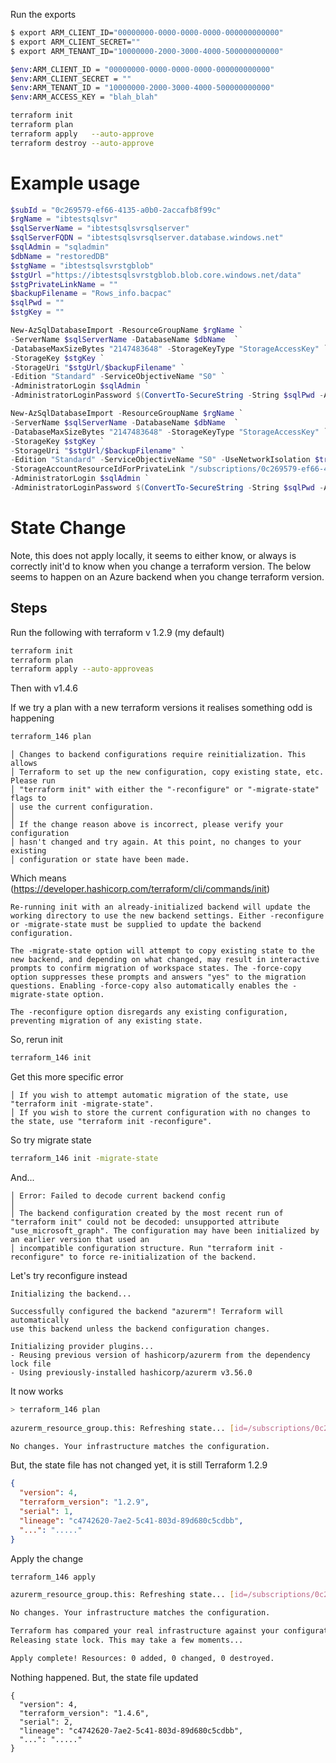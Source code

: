 Run the exports

```bash
$ export ARM_CLIENT_ID="00000000-0000-0000-0000-000000000000"
$ export ARM_CLIENT_SECRET=""
$ export ARM_TENANT_ID="10000000-2000-3000-4000-500000000000"

$env:ARM_CLIENT_ID = "00000000-0000-0000-0000-000000000000"
$env:ARM_CLIENT_SECRET = ""
$env:ARM_TENANT_ID = "10000000-2000-3000-4000-500000000000"
$env:ARM_ACCESS_KEY = "blah_blah" 
```

```bash
terraform init 
terraform plan    
terraform apply   --auto-approve
terraform destroy --auto-approve
```

# Example usage

```powershell
$subId = "0c269579-ef66-4135-a0b0-2accafb8f99c"
$rgName = "ibtestsqlsvr"
$sqlServerName = "ibtestsqlsvrsqlserver"
$sqlServerFQDN = "ibtestsqlsvrsqlserver.database.windows.net"
$sqlAdmin = "sqladmin"
$dbName = "restoredDB"
$stgName = "ibtestsqlsvrstgblob"
$stgUrl ="https://ibtestsqlsvrstgblob.blob.core.windows.net/data"
$stgPrivateLinkName = ""
$backupFilename = "Rows_info.bacpac"
$sqlPwd = ""
$stgKey = ""
```

```powershell
New-AzSqlDatabaseImport -ResourceGroupName $rgName `
-ServerName $sqlServerName -DatabaseName $dbName  `
-DatabaseMaxSizeBytes "2147483648" -StorageKeyType "StorageAccessKey" `
-StorageKey $stgKey `
-StorageUri "$stgUrl/$backupFilename" `
-Edition "Standard" -ServiceObjectiveName "S0" `
-AdministratorLogin $sqlAdmin `
-AdministratorLoginPassword $(ConvertTo-SecureString -String $sqlPwd -AsPlainText -Force)
```

```powershell
New-AzSqlDatabaseImport -ResourceGroupName $rgName `
-ServerName $sqlServerName -DatabaseName $dbName  `
-DatabaseMaxSizeBytes "2147483648" -StorageKeyType "StorageAccessKey" `
-StorageKey $stgKey `
-StorageUri "$stgUrl/$backupFilename" `
-Edition "Standard" -ServiceObjectiveName "S0" -UseNetworkIsolation $true `
-StorageAccountResourceIdForPrivateLink "/subscriptions/0c269579-ef66-4135-a0b0-2accafb8f99c/resourceGroups/ibtestsqlsvr/providers/Microsoft.Storage/storageAccounts/ibtestsqlsvrstgblob" `
-AdministratorLogin $sqlAdmin `
-AdministratorLoginPassword $(ConvertTo-SecureString -String $sqlPwd -AsPlainText -Force)
```

# State Change

Note, this does not apply locally, it seems to either know, or always is correctly init'd to know when you change a terraform version. The below seems to happen on an Azure backend when you change terraform version.

## Steps 

Run the following with terraform v 1.2.9 (my default)

```bash
terraform init 
terraform plan    
terraform apply --auto-approveas
```

Then with v1.4.6

If we try a plan with a new terraform versions it realises something odd is happening

```bash
terraform_146 plan
```

```text
│ Changes to backend configurations require reinitialization. This allows
│ Terraform to set up the new configuration, copy existing state, etc. Please run
│ "terraform init" with either the "-reconfigure" or "-migrate-state" flags to
│ use the current configuration.
│
│ If the change reason above is incorrect, please verify your configuration
│ hasn't changed and try again. At this point, no changes to your existing
│ configuration or state have been made.
```

Which means (https://developer.hashicorp.com/terraform/cli/commands/init)

```azure
Re-running init with an already-initialized backend will update the working directory to use the new backend settings. Either -reconfigure or -migrate-state must be supplied to update the backend configuration.

The -migrate-state option will attempt to copy existing state to the new backend, and depending on what changed, may result in interactive prompts to confirm migration of workspace states. The -force-copy option suppresses these prompts and answers "yes" to the migration questions. Enabling -force-copy also automatically enables the -migrate-state option.

The -reconfigure option disregards any existing configuration, preventing migration of any existing state.
```

So, rerun init

```bash
terraform_146 init
```

Get this more specific error

```text
│ If you wish to attempt automatic migration of the state, use "terraform init -migrate-state".
│ If you wish to store the current configuration with no changes to the state, use "terraform init -reconfigure".
```

So try migrate state

```bash
terraform_146 init -migrate-state
```

And... 

```text
│ Error: Failed to decode current backend config
│
│ The backend configuration created by the most recent run of "terraform init" could not be decoded: unsupported attribute "use_microsoft_graph". The configuration may have been initialized by an earlier version that used an        
│ incompatible configuration structure. Run "terraform init -reconfigure" to force re-initialization of the backend.
```

Let's try reconfigure instead

```text
Initializing the backend...

Successfully configured the backend "azurerm"! Terraform will automatically
use this backend unless the backend configuration changes.

Initializing provider plugins...
- Reusing previous version of hashicorp/azurerm from the dependency lock file
- Using previously-installed hashicorp/azurerm v3.56.0
```

It now works

```bash
> terraform_146 plan
             
azurerm_resource_group.this: Refreshing state... [id=/subscriptions/0c269579-ef66-4135-a0b0-2accafb8f99c/resourceGroups/Test]

No changes. Your infrastructure matches the configuration.
```

But, the state file has not changed yet, it is still Terraform 1.2.9

```json
{
  "version": 4,
  "terraform_version": "1.2.9",
  "serial": 1,
  "lineage": "c4742620-7ae2-5c41-803d-89d680c5cdbb",
  "...": "....."
}
```

Apply the change

```bash
terraform_146 apply

azurerm_resource_group.this: Refreshing state... [id=/subscriptions/0c269579-ef66-4135-a0b0-2accafb8f99c/resourceGroups/Test]

No changes. Your infrastructure matches the configuration.

Terraform has compared your real infrastructure against your configuration and found no differences, so no changes are needed.
Releasing state lock. This may take a few moments...

Apply complete! Resources: 0 added, 0 changed, 0 destroyed.
```

Nothing happened. But, the state file updated

```text
{
  "version": 4,
  "terraform_version": "1.4.6",
  "serial": 2,
  "lineage": "c4742620-7ae2-5c41-803d-89d680c5cdbb",
  "...": "....."
}  
```